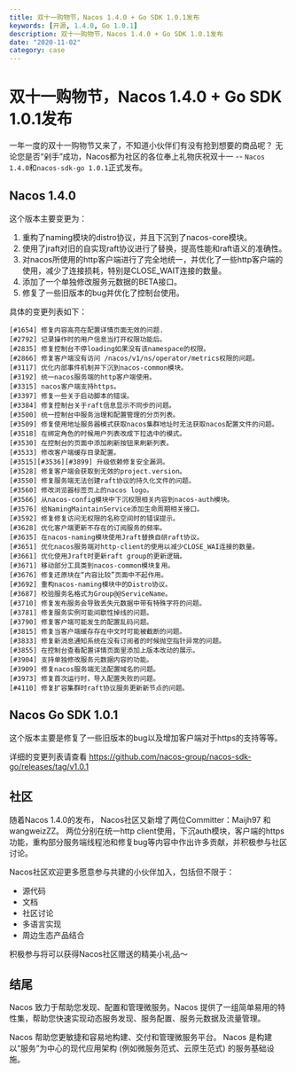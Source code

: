 ```yaml
---
title: 双十一购物节，Nacos 1.4.0 + Go SDK 1.0.1发布
keywords: [开源, 1.4.0, Go 1.0.1]
description: 双十一购物节，Nacos 1.4.0 + Go SDK 1.0.1发布
date: "2020-11-02"
category: case
---
```


# 双十一购物节，Nacos 1.4.0 + Go SDK 1.0.1发布

一年一度的双十一购物节又来了，不知道小伙伴们有没有抢到想要的商品呢？
无论您是否“剁手”成功，Nacos都为社区的各位奉上礼物庆祝双十一 -- `Nacos 1.4.0`和`nacos-sdk-go 1.0.1`正式发布。

## Nacos 1.4.0

这个版本主要变更为：

1. 重构了naming模块的distro协议，并且下沉到了nacos-core模块。
1. 使用了jraft对旧的自实现raft协议进行了替换，提高性能和raft语义的准确性。
1. 对nacos所使用的http客户端进行了完全地统一，并优化了一些http客户端的使用，减少了连接损耗，特别是CLOSE_WAIT连接的数量。
1. 添加了一个单独修改服务元数据的BETA接口。
1. 修复了一些旧版本的bug并优化了控制台使用。

具体的变更列表如下：

```
[#1654] 修复内容高亮在配置详情页面无效的问题.
[#2792] 记录操作时的用户信息当打开权限功能后。
[#2835] 修复控制台不停loading如果没有该namespace的权限。
[#2866] 修复客户端没有访问 /nacos/v1/ns/operator/metrics权限的问题。
[#3117] 优化内部事件机制并下沉到nacos-common模块。
[#3192] 统一nacos服务端的http客户端使用。
[#3315] nacos客户端支持https。
[#3397] 修复一些关于启动脚本的错误。
[#3384] 修复控制台关于raft信息显示不同步的问题。
[#3500] 统一控制台中服务治理和配置管理的分页列表。
[#3509] 修复使用地址服务器模式获取nacos集群地址时无法获取nacos配置文件的问题。
[#3518] 在绑定角色的时候用户列表改成下拉选中的模式。
[#3530] 在控制台的页面中添加刷新按钮来刷新列表。
[#3533] 修改客户端缓存目录配置。
[#3515][#3536][#3899] 升级依赖修复安全漏洞。
[#3528] 修复客户端会获取到无效的project.version。
[#3550] 修复服务端无法创建raft协议的持久化文件的问题。
[#3560] 修改浏览器标签页上的nacos logo。
[#3566] 从nacos-config模块中下沉权限相关内容到nacos-auth模块。
[#3576] 给NamingMaintainService添加生命周期相关接口。
[#3592] 修复修复访问无权限的名称空间时的错误提示。
[#3628] 优化客户端更新不存在的订阅服务的频率。
[#3635] 在nacos-naming模块使用Jraft替换自研raft协议。
[#3651] 优化nacos服务端对http-client的使用以减少CLOSE_WAI连接的数量。
[#3661] 优化使用Jraft时更新raft group的更新逻辑。
[#3671] 移动部分工具类到nacos-common模块复用。
[#3676] 修复还原块在“内容比较”页面中不起作用。
[#3692] 重构nacos-naming模块中的Distro协议。
[#3687] 校验服务名格式为Group@@ServiceName。
[#3710] 修复发布服务会导致丢失元数据中带有特殊字符的问题。
[#3781] 修复服务实例可能间歇性掉线的问题。
[#3790] 修复客户端可能发生的配置乱码问题。
[#3815] 修复当客户端缓存存在中文时可能被截断的问题。
[#3833] 修复新消息通知系统在没有订阅者的时候抛空指针异常的问题。
[#3855] 在控制台查看配置详情页面里添加上版本改动的展示。
[#3904] 支持单独修改服务元数据内容的功能。
[#3909] 修复nacos服务端无法配置域名的问题。
[#3973] 修复首次运行时，导入配置失败的问题。
[#4110] 修复扩容集群时raft协议服务更新新节点的问题。
```

## Nacos Go SDK 1.0.1

这个版本主要是修复了一些旧版本的bug以及增加客户端对于https的支持等等。

详细的变更列表请查看 https://github.com/nacos-group/nacos-sdk-go/releases/tag/v1.0.1  

## 社区

随着Nacos 1.4.0的发布， Nacos社区又新增了两位Committer：Maijh97 和 wangweizZZ。
两位分别在统一http client使用，下沉auth模块，客户端的https功能，重构部分服务端线程池和修复bug等内容中作出许多贡献，并积极参与社区讨论。

Nacos社区欢迎更多愿意参与共建的小伙伴加入，包括但不限于：

- 源代码
- 文档
- 社区讨论
- 多语言实现
- 周边生态产品结合

积极参与将可以获得Nacos社区赠送的精美小礼品～

## 结尾
Nacos 致力于帮助您发现、配置和管理微服务。Nacos 提供了一组简单易用的特性集，帮助您快速实现动态服务发现、服务配置、服务元数据及流量管理。

Nacos 帮助您更敏捷和容易地构建、交付和管理微服务平台。 Nacos 是构建以“服务”为中心的现代应用架构 (例如微服务范式、云原生范式) 的服务基础设施。

